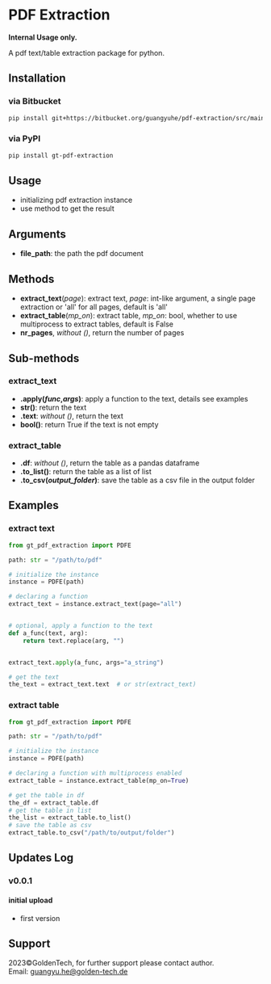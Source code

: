 # PDF Extraction

**Internal Usage only.**

A pdf text/table extraction package for python.

## Installation

### via Bitbucket

```bash
pip install git+https://bitbucket.org/guangyuhe/pdf-extraction/src/main/
```

### via PyPI

```bash
pip install gt-pdf-extraction
```

## Usage

- initializing pdf extraction instance
- use method to get the result

## Arguments

- **file_path**: the path the pdf document

## Methods

- **extract_text**(_page_): extract text, _page_: int-like argument, a single page extraction or 'all' for all pages,
  default is 'all'
- **extract_table**(_mp_on_): extract table, _mp_on_: bool, whether to use multiprocess to extract tables, default is
  False
- **nr_pages**, *without ()*, return the number of pages

## Sub-methods

### extract_text

- **.apply(_func_,_args_)**: apply a function to the text, details see examples
- **str()**: return the text
- **.text**: *without ()*, return the text
- **bool()**: return True if the text is not empty

### extract_table

- **.df**: *without ()*, return the table as a pandas dataframe
- **.to_list()**: return the table as a list of list
- **.to_csv(_output_folder_)**: save the table as a csv file in the output folder

## Examples

### extract text

```python
from gt_pdf_extraction import PDFE

path: str = "/path/to/pdf"

# initialize the instance
instance = PDFE(path)

# declaring a function
extract_text = instance.extract_text(page="all")


# optional, apply a function to the text
def a_func(text, arg):
    return text.replace(arg, "")


extract_text.apply(a_func, args="a_string")

# get the text
the_text = extract_text.text  # or str(extract_text)

```

### extract table

```python
from gt_pdf_extraction import PDFE

path: str = "/path/to/pdf"

# initialize the instance
instance = PDFE(path)

# declaring a function with multiprocess enabled
extract_table = instance.extract_table(mp_on=True)

# get the table in df
the_df = extract_table.df
# get the table in list
the_list = extract_table.to_list()
# save the table as csv
extract_table.to_csv("/path/to/output/folder")

```

## Updates Log

### v0.0.1

#### initial upload

- first version

## Support

2023&copy;GoldenTech, for further support please contact author. <br>
Email: <a href="mailto:guangyu.he@golden-tech.de">guangyu.he@golden-tech.de</a>
